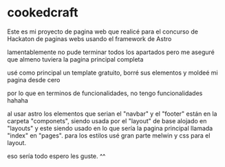 # cookedcraft
Este es mi proyecto de pagina web que realicé para el concurso de Hackaton de paginas webs usando el framework de Astro

lamentablemente no pude terminar todos los apartados pero me aseguré que almeno tuviera la pagina principal completa 

usé como principal un template gratuito, borré sus elementos y moldeé mi pagina desde cero

por lo que en terminos de funcionalidades, no tengo funcionalidades hahaha

al usar astro  los elementos que serian el "navbar" y el "footer" están en la carpeta "componets", siendo usada por el "layout" de base alojado en "layouts" y este siendo usado en lo que sería la pagina principal llamada "index" en "pages".
para los estilos usé gran parte melwin y css para el layout.

eso sería todo espero les guste. ^^
